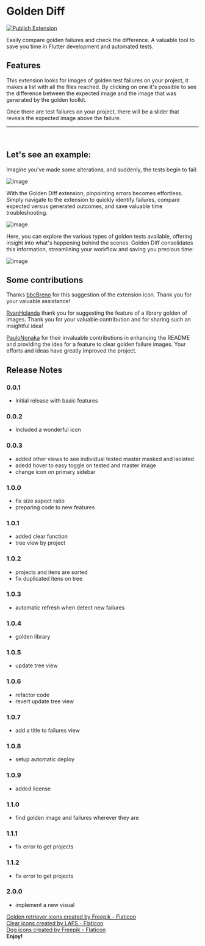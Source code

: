 # Golden Diff

[![Publish Extension](https://github.com/jeilsonaraujo/golden_diff/actions/workflows/publish.yml/badge.svg?branch=main)](https://github.com/jeilsonaraujo/golden_diff/actions/workflows/publish.yml)

Easily compare golden failures and check the difference. A valuable tool to save you time in Flutter development and automated tests.

## Features

This extension looks for images of golden test failures on your project, it makes a list with all the files reached.
By clicking on one it's possible to see the difference between the expected image and the image that was generated by the golden toolkit.

Once there are test failures on your project, there will be a slider that reveals the expected image above the failure.
<hr>
</br>

## Let's see an example:

Imagine you've made some alterations, and suddenly, the tests begin to fail:

![image](https://raw.githubusercontent.com/jeilsonaraujo/golden_diff/main/readme_resources/1%20-%20test%20fails.gif)


With the Golden Diff extension, pinpointing errors becomes effortless. Simply navigate to the extension to quickly identify failures, compare expected versus generated outcomes, and save valuable time troubleshooting.



![image](https://raw.githubusercontent.com/jeilsonaraujo/golden_diff/main/readme_resources/2%20-%20find%20the%20fail.gif)



Here, you can explore the various types of golden tests available, offering insight into what's happening behind the scenes. Golden Diff consolidates this information, streamlining your workflow and saving you precious time:

![image](https://raw.githubusercontent.com/jeilsonaraujo/golden_diff/main/readme_resources/3%20-%20see%20what%20happens.gif)

## Some contributions

<p>Thanks <a href='https://github.com/bbcbreno'>bbcBreno</a> for this suggestion of the extension icon. Thank you for your valuable assistance!</p>
<p><a href='https://github.com/RyanHolanda'>RyanHolanda</a> thank you for suggesting the feature of a library golden of images. Thank you for your valuable contribution and for sharing such an insightful idea!</p>
<p><a href='https://github.com/paulononaka'>PauloNonaka</a> for their invaluable contributions in enhancing the README and providing the idea for a feature to clear golden failure images. Your efforts and ideas have greatly improved the project.</p>

## Release Notes
### 0.0.1
* Initial release with basic features
### 0.0.2
* Included a wonderful icon
### 0.0.3

* added other views to see individual tested master masked and isolated
* adedd hover to easy toggle on tested and master image
* change icon on primary sidebar
### 1.0.0
* fix size aspect ratio
* preparing code to new features
### 1.0.1
* added clear function
* tree view by project
### 1.0.2
* projects and itens are sorted
* fix duplicated itens on tree
### 1.0.3
* automatic refresh when detect new failures
### 1.0.4
* golden library
### 1.0.5
* update tree view
### 1.0.6
* refactor code
* revert update tree view
### 1.0.7
* add a title to failures view
### 1.0.8
* setup automatic deploy
### 1.0.9
* added license
### 1.1.0
* find golden image and failures wherever they are
### 1.1.1
* fix error to get projects
### 1.1.2
* fix error to get projects
### 2.0.0
* implement a new visual

<a href="https://www.flaticon.com/free-icons/golden-retriever" title="golden retriever icons">Golden retriever icons created by Freepik - Flaticon</a><br>
<a href="https://www.flaticon.com/free-icons/clear" title="clear icons">Clear icons created by LAFS - Flaticon</a><br>
<a href="https://www.flaticon.com/free-icons/dog" title="dog icons">Dog icons created by Freepik - Flaticon</a><br>
**Enjoy!**
